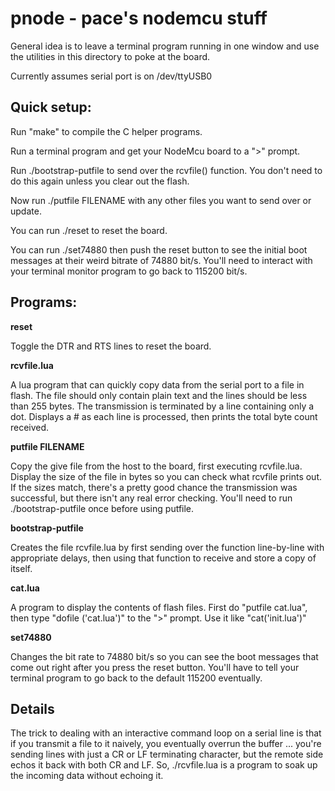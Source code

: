 # pnode - pace's nodemcu stuff

General idea is to leave a terminal program running in one window and
use the utilities in this directory to poke at the board.

Currently assumes serial port is on /dev/ttyUSB0

## Quick setup:

Run "make" to compile the C helper programs.

Run a terminal program and get your NodeMcu board to a ">" prompt.

Run ./bootstrap-putfile to send over the rcvfile() function.  You
don't need to do this again unless you clear out the flash.

Now run ./putfile FILENAME with any other files you want to send over
or update.

You can run ./reset to reset the board.

You can run ./set74880 then push the reset button to see the initial
boot messages at their weird bitrate of 74880 bit/s.  You'll need to
interact with your terminal monitor program to go back to 115200
bit/s.

## Programs:

**reset**

Toggle the DTR and RTS lines to reset the board.

**rcvfile.lua**

A lua program that can quickly copy data from the serial port to a
file in flash.  The file should only contain plain text and the lines
should be less than 255 bytes.  The transmission is terminated by a
line containing only a dot.  Displays a # as each line is processed, then
prints the total byte count received.

**putfile FILENAME**

Copy the give file from the host to the board, first executing
rcvfile.lua.  Display the size of the file in bytes so you can check
what rcvfile prints out.  If the sizes match, there's a pretty good
chance the transmission was successful, but there isn't any real error
checking.  You'll need to run ./bootstrap-putfile once before using putfile.

**bootstrap-putfile**

Creates the file rcvfile.lua by first sending over the function
line-by-line with appropriate delays, then using that function to
receive and store a copy of itself.

**cat.lua**

A program to display the contents of flash files.  First do "putfile
cat.lua", then type "dofile ('cat.lua')" to the ">" prompt.  Use it
like "cat('init.lua')"

**set74880**

Changes the bit rate to 74880 bit/s so you can see the boot messages
that come out right after you press the reset button.  You'll have to
tell your terminal program to go back to the default 115200 eventually.

## Details

The trick to dealing with an interactive command loop on a serial line
is that if you transmit a file to it naively, you eventually overrun
the buffer ... you're sending lines with just a CR or LF terminating
character, but the remote side echos it back with both CR and LF.  So,
./rcvfile.lua is a program to soak up the incoming data without
echoing it.


				